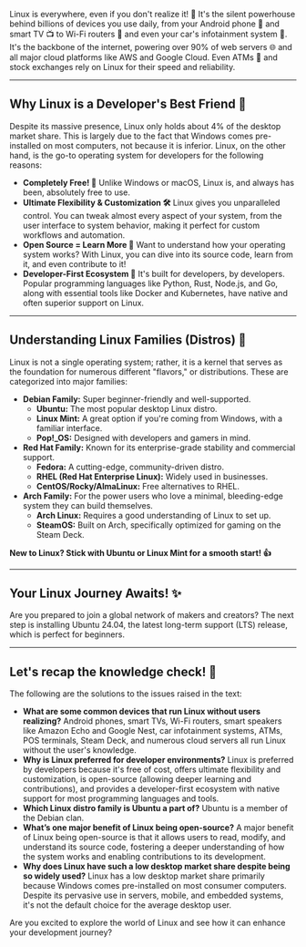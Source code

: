 Linux is everywhere, even if you don't realize it! 🤯 It's the silent powerhouse behind billions of devices you use daily, from your Android phone 📱 and smart TV 📺 to Wi-Fi routers 📡 and even your car's infotainment system 🚗. It's the backbone of the internet, powering over 90% of web servers 🌐 and all major cloud platforms like AWS and Google Cloud. Even ATMs 🏧 and stock exchanges rely on Linux for their speed and reliability.

---

## Why Linux is a Developer's Best Friend 🤝

Despite its massive presence, Linux only holds about 4% of the desktop market share. This is largely due to the fact that Windows comes pre-installed on most computers, not because it is inferior. Linux, on the other hand, is the go-to operating system for developers for the following reasons:

* **Completely Free! 💸** Unlike Windows or macOS, Linux is, and always has been, absolutely free to use.
* **Ultimate Flexibility & Customization 🛠️** Linux gives you unparalleled control. You can tweak almost every aspect of your system, from the user interface to system behavior, making it perfect for custom workflows and automation.
* **Open Source = Learn More 🧠** Want to understand how your operating system works? With Linux, you can dive into its source code, learn from it, and even contribute to it!
* **Developer-First Ecosystem 🚀** It's built for developers, by developers. Popular programming languages like Python, Rust, Node.js, and Go, along with essential tools like Docker and Kubernetes, have native and often superior support on Linux.

---

## Understanding Linux Families (Distros) 🐧

Linux is not a single operating system; rather, it is a kernel that serves as the foundation for numerous different "flavors," or distributions. These are categorized into major families:

* **Debian Family:** Super beginner-friendly and well-supported.
    * **Ubuntu:** The most popular desktop Linux distro.
    * **Linux Mint:** A great option if you're coming from Windows, with a familiar interface.
    * **Pop!_OS:** Designed with developers and gamers in mind.
* **Red Hat Family:** Known for its enterprise-grade stability and commercial support.
    * **Fedora:** A cutting-edge, community-driven distro.
    * **RHEL (Red Hat Enterprise Linux):** Widely used in businesses.
    * **CentOS/Rocky/AlmaLinux:** Free alternatives to RHEL.
* **Arch Family:** For the power users who love a minimal, bleeding-edge system they can build themselves.
    * **Arch Linux:** Requires a good understanding of Linux to set up.
    * **SteamOS:** Built on Arch, specifically optimized for gaming on the Steam Deck.

**New to Linux? Stick with Ubuntu or Linux Mint for a smooth start! 👍**

---

## Your Linux Journey Awaits! ✨

Are you prepared to join a global network of makers and creators? The next step is installing Ubuntu 24.04, the latest long-term support (LTS) release, which is perfect for beginners.

---

## Let's recap the knowledge check! 🤔

The following are the solutions to the issues raised in the text:

* **What are some common devices that run Linux without users realizing?**
    Android phones, smart TVs, Wi-Fi routers, smart speakers like Amazon Echo and Google Nest, car infotainment systems, ATMs, POS terminals, Steam Deck, and numerous cloud servers all run Linux without the user's knowledge.
* **Why is Linux preferred for developer environments?**
    Linux is preferred by developers because it's free of cost, offers ultimate flexibility and customization, is open-source (allowing deeper learning and contributions), and provides a developer-first ecosystem with native support for most programming languages and tools.
* **Which Linux distro family is Ubuntu a part of?**
    Ubuntu is a member of the Debian clan.
* **What’s one major benefit of Linux being open-source?**
    A major benefit of Linux being open-source is that it allows users to read, modify, and understand its source code, fostering a deeper understanding of how the system works and enabling contributions to its development.
* **Why does Linux have such a low desktop market share despite being so widely used?**
    Linux has a low desktop market share primarily because Windows comes pre-installed on most consumer computers. Despite its pervasive use in servers, mobile, and embedded systems, it's not the default choice for the average desktop user.

Are you excited to explore the world of Linux and see how it can enhance your development journey?

